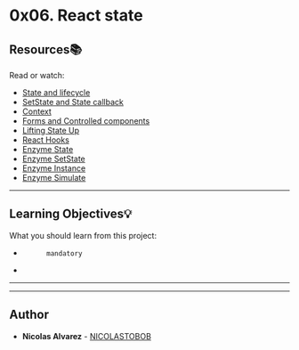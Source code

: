 # 0x06. React state

## Resources:books:
Read or watch:
* [State and lifecycle](https://intranet.hbtn.io/rltoken/73x5hG08XwbZ_tKwrLVsaQ)
* [SetState and State callback](https://intranet.hbtn.io/rltoken/leRP2NUTKuNQn9fjCkIIWQ)
* [Context](https://intranet.hbtn.io/rltoken/RY469Vj1ai43U1O_Bw2zww)
* [Forms and Controlled components](https://intranet.hbtn.io/rltoken/rJiNSBnvbLhet4FgyWxrkg)
* [Lifting State Up](https://intranet.hbtn.io/rltoken/lCiofK_nr9h_-bcST8x_Zg)
* [React Hooks](https://intranet.hbtn.io/rltoken/vFgst4GPjbIENWQaVC0R3Q)
* [Enzyme State](https://intranet.hbtn.io/rltoken/V4TxuKMySwnzrfPDtqrlDg)
* [Enzyme SetState](https://intranet.hbtn.io/rltoken/7DD2jihrJyavY-ReXXIz_w)
* [Enzyme Instance](https://intranet.hbtn.io/rltoken/5PP4QrClUCON8ivE83Wh7Q)
* [Enzyme Simulate](https://intranet.hbtn.io/rltoken/BLCWTFXnN8Oy4EBcLuIw8Q)

---
## Learning Objectives:bulb:
What you should learn from this project:


*           mandatory
*         

---
---

## Author
* **Nicolas Alvarez** - [NICOLASTOBOB](https://github.com/NICOLASTOBON)